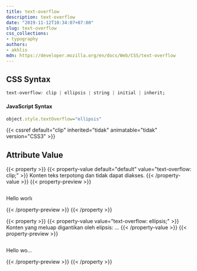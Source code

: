 ```yaml
---
title: text-overflow
description: text-overflow
date: "2019-11-12T10:34:07+07:00"
slug: text-overflow
css_collections:
- typography
authors:
- akhlis
mdn: https://developer.mozilla.org/en/docs/Web/CSS/text-overflow
---
```


## CSS Syntax
```css
text-overflow: clip | ellipsis | string | initial | inherit;
```

#### JavaScript Syntax
```js
object.style.textOverflow="ellipsis"
```
{{< cssref default="clip" inherited="tidak" animatable="tidak" version="CSS3" >}}

## Attribute Value

{{< property >}}
{{< property-value default="default" value="text-overflow: clip;" >}}
Konten teks terpotong dan tidak dapat diakses.
{{< /property-value >}}
{{< property-preview >}}
<div class="property__example text-overflow p-3 lg:p-4" id="text-overflow-clip">
  <p class="block block--alpha text-sm leading-tight bg-green-A100 rounded-sm p-3 lg:p-4">Hello world</p>
</div>
{{< /property-preview >}}
{{< /property >}}

{{< property >}}
{{< property-value value="text-overflow: ellipsis;" >}}
Konten yang meluap digantikan oleh elipsis: ...
{{< /property-value >}}
{{< property-preview >}}
<div class="property__example text-overflow p-3 lg:p-4" id="text-overflow-ellipsis">
  <p class="block block--alpha text-sm leading-tight bg-green-A100 rounded-sm p-3 lg:p-4">Hello world</p>
</div>
{{< /property-preview >}}
{{< /property >}}

<style type="text/css">
  .text-overflow {
    display: flex;
  }

  .text-overflow .block {
    overflow: hidden;
    white-space: nowrap;
    width: 5em;
  }

  #text-overflow-clip {
    text-overflow: clip;
  }

  #text-overflow-clip .block {
    text-overflow: clip;
  }

  #text-overflow-ellipsis {
    text-overflow: ellipsis;
  }

  #text-overflow-ellipsis .block {
    text-overflow: ellipsis;
  }
</style>
